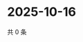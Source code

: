 # 2025-10-16

共 0 条

<!-- BEGIN ZHIHUQUESTIONS -->
<!-- 最后更新时间 Thu Oct 16 2025 23:12:03 GMT+0800 (China Standard Time) -->

<!-- END ZHIHUQUESTIONS -->

